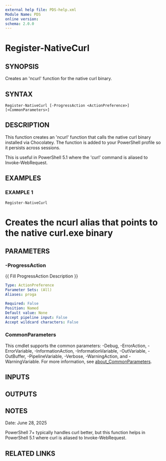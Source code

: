 ```yaml
---
external help file: PDS-help.xml
Module Name: PDS
online version:
schema: 2.0.0
---
```


# Register-NativeCurl

## SYNOPSIS
Creates an 'ncurl' function for the native curl binary.

## SYNTAX

```
Register-NativeCurl [-ProgressAction <ActionPreference>] [<CommonParameters>]
```

## DESCRIPTION
This function creates an 'ncurl' function that calls the native curl binary installed via Chocolatey.
The function is added to your PowerShell profile so it persists across sessions.

This is useful in PowerShell 5.1 where the 'curl' command is aliased to Invoke-WebRequest.

## EXAMPLES

### EXAMPLE 1
```
Register-NativeCurl
```

# Creates the ncurl alias that points to the native curl.exe binary

## PARAMETERS

### -ProgressAction
{{ Fill ProgressAction Description }}

```yaml
Type: ActionPreference
Parameter Sets: (All)
Aliases: proga

Required: False
Position: Named
Default value: None
Accept pipeline input: False
Accept wildcard characters: False
```

### CommonParameters
This cmdlet supports the common parameters: -Debug, -ErrorAction, -ErrorVariable, -InformationAction, -InformationVariable, -OutVariable, -OutBuffer, -PipelineVariable, -Verbose, -WarningAction, and -WarningVariable. For more information, see [about_CommonParameters](http://go.microsoft.com/fwlink/?LinkID=113216).

## INPUTS

## OUTPUTS

## NOTES
Date: June 28, 2025

PowerShell 7+ typically handles curl better, but this function helps in PowerShell 5.1
where curl is aliased to Invoke-WebRequest.

## RELATED LINKS
